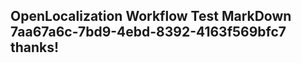 <properties
ms.topic="hero-topic"
ms.test1="hero-topic"
ms.test2="test"/>

## OpenLocalization Workflow Test MarkDown 7aa67a6c-7bd9-4ebd-8392-4163f569bfc7 thanks!
